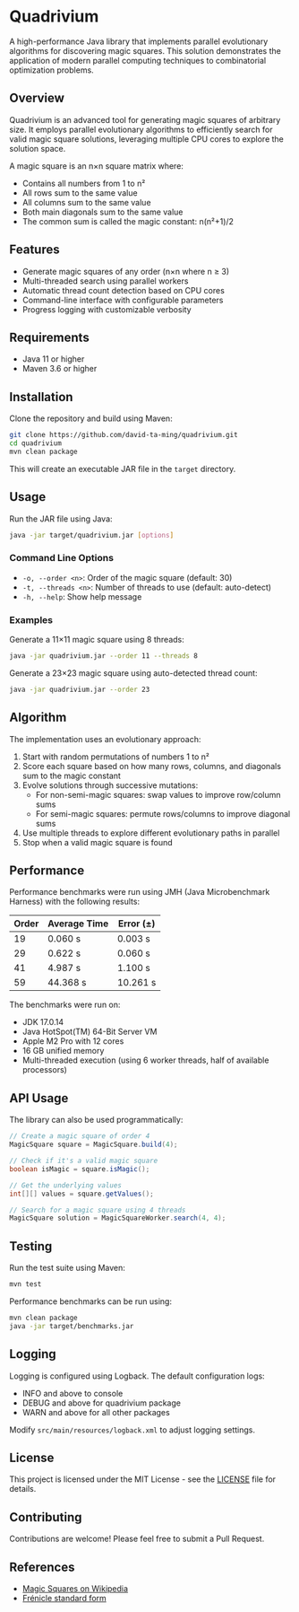 # Quadrivium

A high-performance Java library that implements parallel evolutionary algorithms for discovering magic squares. This solution demonstrates the application of modern parallel computing techniques to combinatorial optimization problems.

## Overview

Quadrivium is an advanced tool for generating magic squares of arbitrary size. It employs parallel evolutionary algorithms to efficiently search for valid magic square solutions, leveraging multiple CPU cores to explore the solution space.

A magic square is an n×n square matrix where:
- Contains all numbers from 1 to n²
- All rows sum to the same value
- All columns sum to the same value
- Both main diagonals sum to the same value
- The common sum is called the magic constant: n(n²+1)/2

## Features

- Generate magic squares of any order (n×n where n ≥ 3)
- Multi-threaded search using parallel workers
- Automatic thread count detection based on CPU cores
- Command-line interface with configurable parameters
- Progress logging with customizable verbosity

## Requirements

- Java 11 or higher
- Maven 3.6 or higher

## Installation

Clone the repository and build using Maven:

```bash
git clone https://github.com/david-ta-ming/quadrivium.git
cd quadrivium
mvn clean package
```

This will create an executable JAR file in the `target` directory.

## Usage

Run the JAR file using Java:

```bash
java -jar target/quadrivium.jar [options]
```

### Command Line Options

- `-o, --order <n>`: Order of the magic square (default: 30)
- `-t, --threads <n>`: Number of threads to use (default: auto-detect)
- `-h, --help`: Show help message

### Examples

Generate a 11×11 magic square using 8 threads:
```bash
java -jar quadrivium.jar --order 11 --threads 8
```

Generate a 23×23 magic square using auto-detected thread count:
```bash
java -jar quadrivium.jar --order 23
```

## Algorithm

The implementation uses an evolutionary approach:

1. Start with random permutations of numbers 1 to n²
2. Score each square based on how many rows, columns, and diagonals sum to the magic constant
3. Evolve solutions through successive mutations:
    - For non-semi-magic squares: swap values to improve row/column sums
    - For semi-magic squares: permute rows/columns to improve diagonal sums
4. Use multiple threads to explore different evolutionary paths in parallel
5. Stop when a valid magic square is found

## Performance

Performance benchmarks were run using JMH (Java Microbenchmark Harness) with the following results:

| Order | Average Time | Error (±) |
|-------|-------------|-----------|
| 19    | 0.060 s     | 0.003 s   |
| 29    | 0.622 s     | 0.060 s   |
| 41    | 4.987 s     | 1.100 s   |
| 59    | 44.368 s    | 10.261 s  |

The benchmarks were run on:
- JDK 17.0.14
- Java HotSpot(TM) 64-Bit Server VM
- Apple M2 Pro with 12 cores
- 16 GB unified memory
- Multi-threaded execution (using 6 worker threads, half of available processors)

## API Usage

The library can also be used programmatically:

```java
// Create a magic square of order 4
MagicSquare square = MagicSquare.build(4);

// Check if it's a valid magic square
boolean isMagic = square.isMagic();

// Get the underlying values
int[][] values = square.getValues();

// Search for a magic square using 4 threads
MagicSquare solution = MagicSquareWorker.search(4, 4);
```

## Testing

Run the test suite using Maven:

```bash
mvn test
```

Performance benchmarks can be run using:

```bash
mvn clean package
java -jar target/benchmarks.jar
```

## Logging

Logging is configured using Logback. The default configuration logs:
- INFO and above to console
- DEBUG and above for quadrivium package
- WARN and above for all other packages

Modify `src/main/resources/logback.xml` to adjust logging settings.

## License

This project is licensed under the MIT License - see the [LICENSE](LICENSE) file for details.

## Contributing

Contributions are welcome! Please feel free to submit a Pull Request.

## References

- [Magic Squares on Wikipedia](https://en.wikipedia.org/wiki/Magic_square)
- [Frénicle standard form](https://en.wikipedia.org/wiki/Fr%C3%A9nicle_standard_form)
